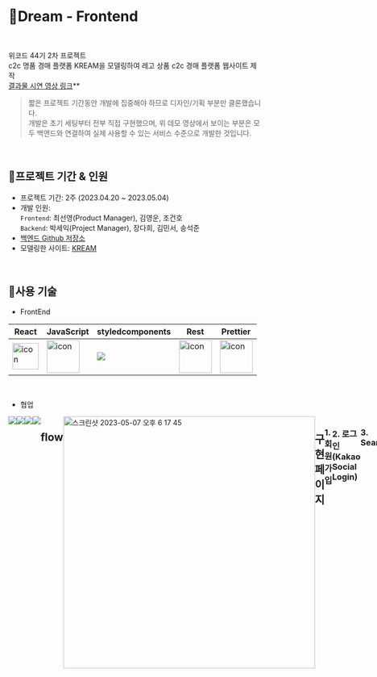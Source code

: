 # 📍Dream - Frontend

<br>

위코드 44기 2차 프로젝트 <br>
c2c 명품 경매 플랫폼 KREAM을 모델링하여 레고 상품 c2c 경매 플랫폼 웹사이트 제작<br>
[결과물 시연 영상 링크](https://www.youtube.com/watch?v=UFuS91VcVp8)**

> 짧은 프로젝트 기간동안 개발에 집중해야 하므로 디자인/기획 부분만 클론했습니다.<br>
개발은 초기 세팅부터 전부 직접 구현했으며, 위 데모 영상에서 보이는 부분은 모두 백앤드와 연결하여 실제 사용할 수 있는 서비스 수준으로 개발한 것입니다.

<br>

## 📍프로젝트 기간 & 인원
* 프로젝트 기간: 2주 (2023.04.20 ~ 2023.05.04)   
* 개발 인원:  
  `Frontend`: 최선영(Product Manager), 김영운, 조건호 <br>
  `Backend`: 박세익(Project Manager), 장다희, 김민서, 송석준 <br>
* [백엔드 Github 저장소](https://github.com/wecode-bootcamp-korea/44-2nd-Dream-backend)
* 모델링한 사이트: [KREAM](https://kream.co.kr/)
<br>

## 📍사용 기술

* FrontEnd   

 |React|JavaScript|styledcomponents|Rest|Prettier|
|---|---|---|---|---|
|<div style="display: flex; align-items: flex-start;"><img src="https://techstack-generator.vercel.app/react-icon.svg" alt="icon" width="52" height="52" /></div>| <div style="display: flex; align-items: flex-start;"><img src="https://techstack-generator.vercel.app/js-icon.svg" alt="icon" width="65" height="65" /></div>| <div style="display: flex; align-items: flex-start;"><img src="https://img.shields.io/badge/styledcomponents-DB7093?style=for-the-badge&logo=styledcomponents&logoColor=white"> </div>|<div style="display: flex; align-items: flex-start;"><img src="https://techstack-generator.vercel.app/restapi-icon.svg" alt="icon" width="65" height="65" /></div>|<div style="display: flex; align-items: flex-start;"><img src="https://techstack-generator.vercel.app/prettier-icon.svg" alt="icon" width="65" height="65" /></div>|<div style="display: flex; align-items: flex-start;"><img src="https://techstack-generator.vercel.app/docker-icon.svg" alt="icon" width="65" height="65" /></div>|<div style="display: flex; align-items: flex-start;"><img src="https://techstack-generator.vercel.app/aws-icon.svg" alt="icon" width="65" height="65" /></div>|
<br>



</div>

* 협업 <br>
<div style="display: flex; align-items: flex-start;">
<img src="https://img.shields.io/badge/github-181717?style=for-the-badge&logo=github&logoColor=white">
<img src="https://img.shields.io/badge/trello-0055cc?style=for-the-badge&logo=trello&logoColor=yellow">
<img src="https://img.shields.io/badge/slack-4A154B?style=for-the-badge&logo=Slack&logoColor=wihte">
<img src="https://img.shields.io/badge/notion-000000?style=for-the-badge&logo=notion&logoColor=white">
<br>
<br>


 ## flow
 
 <img width="500" alt="스크린샷 2023-05-07 오후 6 17 45" src="https://user-images.githubusercontent.com/121158293/236668841-92202a4a-31ab-4610-bf53-4c8b0d5229ca.png">


 ## 구현 페이지
 

 ### 1. 회원가입

<br> 

### 2. 로그인(Kakao Social Login)

<br> 
 
### 3. Search
 
 **상품 검색**
 
 **인기상품 검색**
 
<br>
 
### 4. 제품 필터

 
 <br>
 
### 5. Payment
 
 **구매 입찰**
 
 **즉시 구매**
 
 **판매 입찰**
 
 **즉시 판매**
 
 <br>
 
### 6. Likes
 
 <br>
 
 ### 7. Reviews
 
 **CREATE :**
 
 **READ :**
 
 **UPDATE :**
 
 **DELETE :**
 

